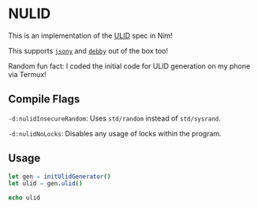 # NULID
This is an implementation of the [ULID](https://github.com/ulid/spec)
spec in Nim!

This supports [`jsony`](https://github.com/treeform/jsony) and
[`debby`](https://github.com/treeform/debby) out of the box too!

Random fun fact: I coded the initial code for ULID generation on my phone
via Termux!

## Compile Flags
`-d:nulidInsecureRandom`: Uses `std/random` instead of `std/sysrand`.

`-d:nulidNoLocks`: Disables any usage of locks within the program.

## Usage
```nim
let gen = initUlidGenerator()
let ulid = gen.ulid()

echo ulid
```
